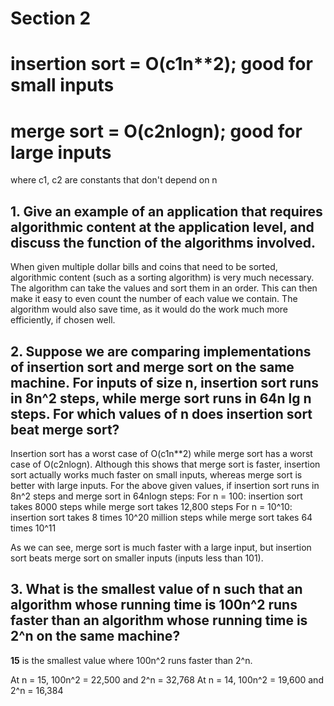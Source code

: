 # Section 2

# insertion sort = O(c1n**2); good for small inputs
# merge sort = O(c2nlogn); good for large inputs
where c1, c2 are constants that don't depend on n


## 1. Give an example of an application that requires algorithmic content at the application level, and discuss the function of the algorithms involved.

When given multiple dollar bills and coins that need to be sorted, algorithmic content (such as a sorting algorithm) is very much necessary. The algorithm can take the values and sort them in an order. This can then make it easy to even count the number of each value we contain. The algorithm would also save time, as it would do the work much more efficiently, if chosen well.

## 2. Suppose we are comparing implementations of insertion sort and merge sort on the same machine. For inputs of size n, insertion sort runs in 8n^2 steps, while merge sort runs in 64n lg n steps. For which values of n does insertion sort beat merge sort?

Insertion sort has a worst case of O(c1n**2) while merge sort has a worst case of O(c2nlogn). Although this shows that merge sort is faster, insertion sort actually works much faster on small inputs, whereas merge sort is better with large inputs. 
For the above given values, if insertion sort runs in 8n^2 steps and merge sort in 64nlogn steps:
For n = 100: insertion sort takes 8000 steps while merge sort takes 12,800 steps
For n = 10^10: insertion sort takes 8 times 10^20 million steps while merge sort takes 64 times 10^11

As we can see, merge sort is much faster with a large input, but insertion sort beats merge sort on smaller inputs (inputs less than 101). 


## 3. What is the smallest value of n such that an algorithm whose running time is 100n^2 runs faster than an algorithm whose running time is 2^n on the same machine?

**15** is the smallest value where 100n^2 runs faster than 2^n. 

At n = 15, 100n^2 = 22,500 and 2^n = 32,768
At n = 14, 100n^2 = 19,600 and 2^n = 16,384